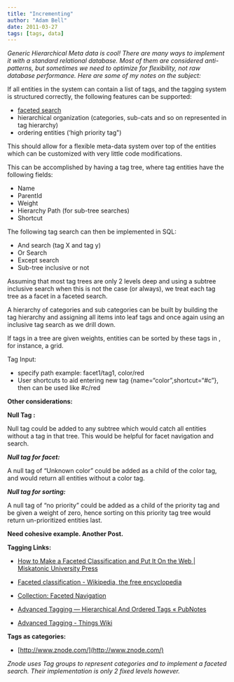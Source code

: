 ```yaml
---
title: "Incrementing"
author: "Adam Bell"
date: 2011-03-27
tags: [tags, data]
---
```

_Generic Hierarchical Meta data is cool! There are many ways to implement it with a standard relational database. Most of them are considered anti-patterns, but sometimes we need to optimize for flexibility, not raw database performance. Here are some of my notes on the subject:_
<!--more-->
If all entities in the system can contain a list of tags, and the tagging system is structured correctly, the following features can be supported:

* [faceted search](http://en.wikipedia.org/wiki/Faceted_search)
* hierarchical organization (categories, sub-cats and so on represented in tag hierarchy)
* ordering entities (‘high priority tag")

This should allow for a flexible meta-data system over top of the entities which can be customized with very little code modifications.

This can be accomplished by having a tag tree, where tag entities have the following fields:

* Name
* ParentId
* Weight
* Hierarchy Path (for sub-tree searches)
* Shortcut

The following tag search can then be implemented in SQL:

* And search (tag X and tag y)
* Or Search
* Except search
* Sub-tree inclusive or not

Assuming that most tag trees are only 2 levels deep and using a subtree inclusive search when this is not the case (or always), we treat each tag tree as a facet in a faceted search.

A hierarchy of categories and sub categories can be built by building the tag hierarchy and assigning all items into leaf tags and once again using an inclusive tag search as we drill down.

If tags in a tree are given weights, entities can be sorted by these tags in , for instance, a grid.

Tag Input:

* specify path example: facet1/tag1, color/red
* User shortcuts to aid entering new tag {name=“color”,shortcut=“#c”}, then can be used like #c/red

**Other considerations:**

**Null Tag :**

Null tag could be added to any subtree which would catch all entities without a tag in that tree. This would be helpful for facet navigation and search.

**_Null tag for facet:_**

A null tag of “Unknown color” could be added as a child of the color tag, and would return all entities without a color tag.

_**Null tag for sorting:**_

A null tag of “no priority” could be added as a child of the priority tag and be given a weight of zero, hence sorting on this priority tag tree would return un-prioritized entities last.

**Need cohesive example. Another Post.**

**Tagging Links:**

* [How to Make a Faceted Classification and Put It On the Web | Miskatonic University Press](http://www.miskatonic.org/library/facet-web-howto.html)

* [Faceted classification - Wikipedia, the free encyclopedia](http://en.wikipedia.org/wiki/Faceted_classification)

* [Collection: Faceted Navigation](http://www.flickr.com/photos/morville/collections/72157603789246885/)

* [Advanced Tagging — Hierarchical And Ordered Tags « PubNotes](http://pubnotes.wordpress.com/2007/10/14/ordered-tags/)

* [Advanced Tagging - Things Wiki](http://culturedcode.com/things/wiki/index.php?title=Advanced_Tagging)

**Tags as categories:**

* [http://www.znode.com/](http://www.znode.com/)

_Znode uses Tag groups to represent categories and to implement a faceted search. Their implementation is only 2 fixed levels however._
